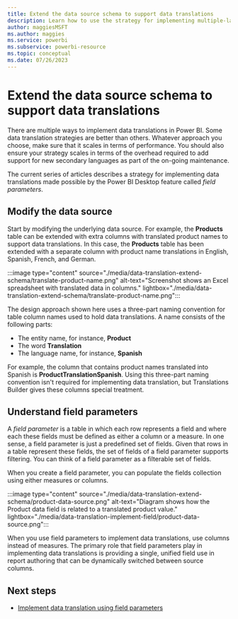 ```yaml
---
title: Extend the data source schema to support data translations
description: Learn how to use the strategy for implementing multiple-language data translations made possible by the Power BI Desktop feature called field parameters.
author: maggiesMSFT
ms.author: maggies
ms.service: powerbi
ms.subservice: powerbi-resource
ms.topic: conceptual
ms.date: 07/26/2023
---
```

# Extend the data source schema to support data translations

There are multiple ways to implement data translations in Power BI. Some data translation strategies are better than others. Whatever approach you choose, make sure that it scales in terms of performance. You should also ensure your strategy scales in terms of the overhead required to add support for new secondary languages as part of the on-going maintenance.

The current series of articles describes a strategy for implementing data translations made possible by the Power BI Desktop feature called *field parameters*.

## Modify the data source

Start by modifying the underlying data source. For example, the **Products** table can be extended with extra columns with translated product names to support data translations. In this case, the **Products** table has been extended with a separate column with product name translations in English, Spanish, French, and German.

:::image type="content" source="./media/data-translation-extend-schema/translate-product-name.png" alt-text="Screenshot shows an Excel spreadsheet with translated data in columns." lightbox="./media/data-translation-extend-schema/translate-product-name.png":::

The design approach shown here uses a three-part naming convention for table column names used to hold data translations. A name consists of the following parts:

- The entity name, for instance, **Product**
- The word **Translation**
- The language name, for instance, **Spanish**

For example, the column that contains product names translated into Spanish is **ProductTranslationSpanish**. Using this three-part naming convention isn't required for implementing data translation, but Translations Builder gives these columns special treatment.

## Understand field parameters

A *field parameter* is a table in which each row represents a field and where each these fields must be defined as either a column or a measure. In one sense, a field parameter is just a predefined set of fields. Given that rows in a table represent these fields, the set of fields of a field parameter supports filtering. You can think of a field parameter as a filterable set of fields.

When you create a field parameter, you can populate the fields collection using either measures or columns.

:::image type="content" source="./media/data-translation-extend-schema/product-data-source.png" alt-text="Diagram shows how the Product data field is related to a translated product value." lightbox="./media/data-translation-implement-field/product-data-source.png":::

When you use field parameters to implement data translations, use columns instead of measures. The primary role that field parameters play in implementing data translations is providing a single, unified field use in report authoring that can be dynamically switched between source columns.

## Next steps

- [Implement data translation using field parameters](data-translation-implement-field.md)
